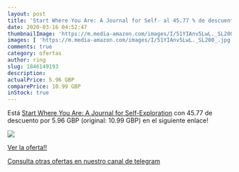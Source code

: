 ```yaml
---
layout: post
title: 'Start Where You Are: A Journal for Self- al 45.77 % de descuento'
date: 2020-03-16 04:52:47
thumbnailImage: 'https://m.media-amazon.com/images/I/51YIAnv5LwL._SL200_.jpg'
images: [ 'https://m.media-amazon.com/images/I/51YIAnv5LwL._SL200_.jpg' ]
comments: true
category: ofertas
author: ring
slug: 1846149193
description:
actualPrice: 5.96 GBP
comparePrice: 10.99 GBP
inStock: true
---
```


Está [Start Where You Are: A Journal for Self-Exploration](https://www.amazon.co.uk/dp/1846149193/?tag=redken01-21) con 45.77 de descuento por 5.96 GBP (original: 10.99 GBP) en el siguiente enlace!

[![](https://m.media-amazon.com/images/I/51YIAnv5LwL._SL200_.jpg)](https://www.amazon.co.uk/dp/1846149193/?tag=redken01-21)

[Ver la oferta!!](https://www.amazon.co.uk/dp/1846149193/?tag=redken01-21)

[Consulta otras ofertas en nuestro canal de telegram](https://t.me/s/ofertas25)
